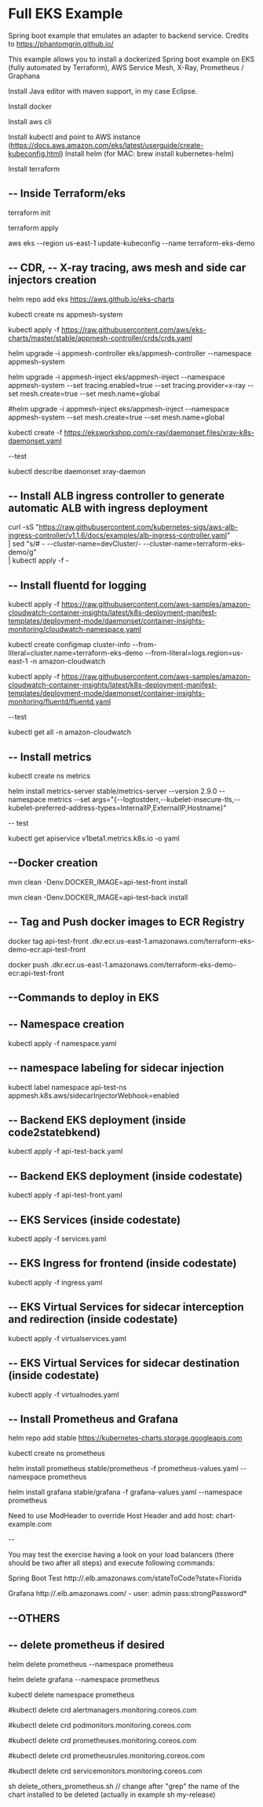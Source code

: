# Full EKS Example


Spring boot example that emulates an adapter to backend service. Credits to https://phantomgrin.github.io/


This example allows you to install a dockerized Spring boot example on EKS (fully automated by Terraform), AWS Service Mesh,
X-Ray, Prometheus / Graphana  


Install Java editor with maven support, in my case Eclipse.

Install docker 

Install aws cli

Install kubectl and point to AWS instance (https://docs.aws.amazon.com/eks/latest/userguide/create-kubeconfig.html)
Install helm (for MAC: brew install kubernetes-helm)

Install terraform 

-- Inside Terraform/eks
-

terraform init

terraform apply


aws eks --region us-east-1 update-kubeconfig --name terraform-eks-demo


-- CDR, -- X-ray tracing, aws mesh and side car injectors creation
-

helm repo add eks https://aws.github.io/eks-charts

kubectl create ns appmesh-system

kubectl apply -f https://raw.githubusercontent.com/aws/eks-charts/master/stable/appmesh-controller/crds/crds.yaml

helm upgrade -i appmesh-controller eks/appmesh-controller --namespace appmesh-system

 helm upgrade -i appmesh-inject eks/appmesh-inject --namespace appmesh-system --set tracing.enabled=true --set tracing.provider=x-ray --set mesh.create=true --set mesh.name=global

#helm upgrade -i appmesh-inject eks/appmesh-inject --namespace appmesh-system  --set mesh.create=true --set mesh.name=global

kubectl create -f https://eksworkshop.com/x-ray/daemonset.files/xray-k8s-daemonset.yaml

--test

kubectl describe daemonset xray-daemon


-- Install ALB ingress controller to generate automatic ALB with ingress deployment 
-

curl -sS "https://raw.githubusercontent.com/kubernetes-sigs/aws-alb-ingress-controller/v1.1.6/docs/examples/alb-ingress-controller.yaml" \
     | sed "s/# - --cluster-name=devCluster/- --cluster-name=terraform-eks-demo/g" \
     | kubectl apply -f -


-- Install fluentd for logging 
-

kubectl apply -f https://raw.githubusercontent.com/aws-samples/amazon-cloudwatch-container-insights/latest/k8s-deployment-manifest-templates/deployment-mode/daemonset/container-insights-monitoring/cloudwatch-namespace.yaml

kubectl create configmap cluster-info --from-literal=cluster.name=terraform-eks-demo --from-literal=logs.region=us-east-1 -n amazon-cloudwatch

kubectl apply -f https://raw.githubusercontent.com/aws-samples/amazon-cloudwatch-container-insights/latest/k8s-deployment-manifest-templates/deployment-mode/daemonset/container-insights-monitoring/fluentd/fluentd.yaml

--test

kubectl get all -n amazon-cloudwatch

-- Install metrics
-
kubectl create ns metrics

helm install metrics-server stable/metrics-server --version 2.9.0  --namespace metrics --set args="{--logtostderr,--kubelet-insecure-tls,--kubelet-preferred-address-types=InternalIP\,ExternalIP\,Hostname}"

-- test

kubectl get apiservice v1beta1.metrics.k8s.io -o yaml



--Docker creation 
-
mvn clean -Denv.DOCKER_IMAGE=api-test-front install

mvn clean -Denv.DOCKER_IMAGE=api-test-back install


-- Tag and Push docker images to ECR Registry 
-
docker tag api-test-front <cuenta>.dkr.ecr.us-east-1.amazonaws.com/terraform-eks-demo-ecr:api-test-front

docker push <cuenta>.dkr.ecr.us-east-1.amazonaws.com/terraform-eks-demo-ecr:api-test-front


--Commands to deploy in EKS
--

-- Namespace creation
- 
 kubectl apply -f namespace.yaml

-- namespace labeling for sidecar injection
-
kubectl label namespace api-test-ns appmesh.k8s.aws/sidecarInjectorWebhook=enabled


-- Backend EKS deployment (inside code2statebkend)
-
kubectl apply -f api-test-back.yaml
 
-- Backend EKS deployment (inside codestate)
-
kubectl apply -f api-test-front.yaml 
 
-- EKS Services (inside codestate)
-
kubectl apply -f services.yaml


 -- EKS Ingress for frontend (inside codestate)
 -
 kubectl apply -f ingress.yaml 


-- EKS Virtual Services for sidecar interception and redirection  (inside codestate)
-
kubectl apply -f virtualservices.yaml

-- EKS Virtual Services for sidecar destination (inside codestate)
-
kubectl apply -f virtualnodes.yaml 
 

-- Install Prometheus and Grafana
-
helm repo add stable https://kubernetes-charts.storage.googleapis.com

kubectl create ns prometheus

helm install prometheus  stable/prometheus -f prometheus-values.yaml --namespace prometheus

helm install grafana  stable/grafana -f grafana-values.yaml --namespace prometheus

Need to use ModHeader to override Host Header and add host: chart-example.com

--

You may test the exercise having a look on your load balancers (there should be two after all steps) and execute following commands:

Spring Boot Test
http://<alb-url>.elb.amazonaws.com/stateToCode?state=Florida

Grafana
http://<alb-url>.elb.amazonaws.com/ - user: admin pass:strongPassword*



--OTHERS
-



-- delete prometheus if desired
-
helm delete prometheus --namespace prometheus

helm delete grafana --namespace prometheus

kubectl delete namespace prometheus

#kubectl delete crd alertmanagers.monitoring.coreos.com

#kubectl delete crd podmonitors.monitoring.coreos.com

#kubectl delete crd prometheuses.monitoring.coreos.com

#kubectl delete crd prometheusrules.monitoring.coreos.com

#kubectl delete crd servicemonitors.monitoring.coreos.com


sh delete_others_prometheus.sh // change after "grep" the name of the chart installed to be deleted (actually in example sh my-release)



